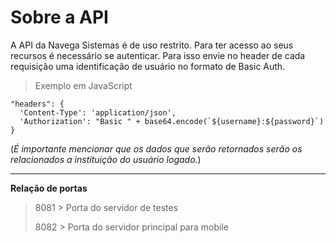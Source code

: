# Sobre a API


A API da Navega Sistemas é de uso restrito. Para ter acesso ao seus recursos é necessário se autenticar. Para isso envie no header de cada requisição uma identificação de usuário no formato de Basic Auth.

> Exemplo em JavaScript
```
"headers": {
  'Content-Type': 'application/json',
  'Authorization': "Basic " + base64.encode(`${username}:${password}`)
}
```

(*É importante mencionar que os dados que serão retornados serão os relacionados a instituição do usuário logado.*)

---

**Relação de portas**
> 8081 > Porta do servidor de testes
> 
> 8082 > Porta do servidor principal para mobile
> 